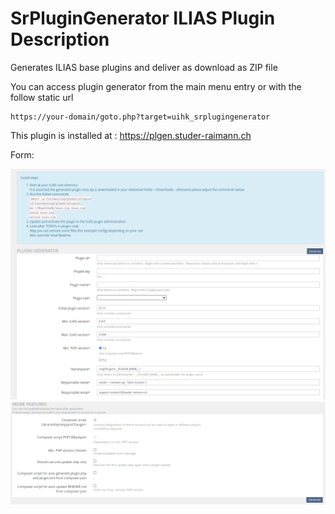 # SrPluginGenerator ILIAS Plugin Description

Generates ILIAS base plugins and deliver as download as ZIP file

You can access plugin generator from the main menu entry or with the follow static url
```
https://your-domain/goto.php?target=uihk_srplugingenerator
```

This plugin is installed at : https://plgen.studer-raimann.ch

Form:

![Form 1](./images/form_1.png)
![Form 2](./images/form_2.png)
